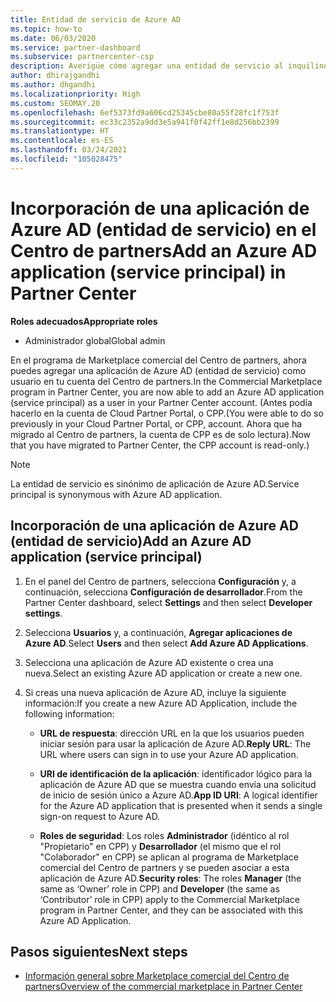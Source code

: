 ```yaml
---
title: Entidad de servicio de Azure AD
ms.topic: how-to
ms.date: 06/03/2020
ms.service: partner-dashboard
ms.subservice: partnercenter-csp
description: Averigüe cómo agregar una entidad de servicio al inquilino de Azure AD. Esta acción implica la incorporación de una aplicación de Azure AD (entidad de servicio) en el Centro de partners.
author: dhirajgandhi
ms.author: dhgandhi
ms.localizationpriority: High
ms.custom: SEOMAY.20
ms.openlocfilehash: 6ef5373fd9a606cd25345cbe80a55f28fc1f753f
ms.sourcegitcommit: ec33c2352a9dd3e5a941f0f42ff1e8d256bb2399
ms.translationtype: HT
ms.contentlocale: es-ES
ms.lasthandoff: 03/24/2021
ms.locfileid: "105028475"
---
```

# <a name="add-an-azure-ad-application-service-principal-in-partner-center"></a><span data-ttu-id="20052-104">Incorporación de una aplicación de Azure AD (entidad de servicio) en el Centro de partners</span><span class="sxs-lookup"><span data-stu-id="20052-104">Add an Azure AD application (service principal) in Partner Center</span></span>

<span data-ttu-id="20052-105">**Roles adecuados**</span><span class="sxs-lookup"><span data-stu-id="20052-105">**Appropriate roles**</span></span>

- <span data-ttu-id="20052-106">Administrador global</span><span class="sxs-lookup"><span data-stu-id="20052-106">Global admin</span></span>

<span data-ttu-id="20052-107">En el programa de Marketplace comercial del Centro de partners, ahora puedes agregar una aplicación de Azure AD (entidad de servicio) como usuario en tu cuenta del Centro de partners.</span><span class="sxs-lookup"><span data-stu-id="20052-107">In the Commercial Marketplace program in Partner Center, you are now able to add an Azure AD application (service principal) as a user in your Partner Center account.</span></span> <span data-ttu-id="20052-108">(Antes podía hacerlo en la cuenta de Cloud Partner Portal, o CPP.</span><span class="sxs-lookup"><span data-stu-id="20052-108">(You were able to do so previously in your Cloud Partner Portal, or CPP, account.</span></span> <span data-ttu-id="20052-109">Ahora que ha migrado al Centro de partners, la cuenta de CPP es de solo lectura).</span><span class="sxs-lookup"><span data-stu-id="20052-109">Now that you have migrated to Partner Center, the CPP account is read-only.)</span></span>
 
>[!Note] 
><span data-ttu-id="20052-110">La entidad de servicio es sinónimo de aplicación de Azure AD.</span><span class="sxs-lookup"><span data-stu-id="20052-110">Service principal is synonymous with Azure AD application.</span></span>

## <a name="add-an-azure-ad-application-service-principal"></a><span data-ttu-id="20052-111">Incorporación de una aplicación de Azure AD (entidad de servicio)</span><span class="sxs-lookup"><span data-stu-id="20052-111">Add an Azure AD application (service principal)</span></span>

1. <span data-ttu-id="20052-112">En el panel del Centro de partners, selecciona **Configuración** y, a continuación, selecciona **Configuración de desarrollador**.</span><span class="sxs-lookup"><span data-stu-id="20052-112">From the Partner Center dashboard, select **Settings** and then select **Developer settings**.</span></span>

2. <span data-ttu-id="20052-113">Selecciona **Usuarios** y, a continuación, **Agregar aplicaciones de Azure AD**.</span><span class="sxs-lookup"><span data-stu-id="20052-113">Select **Users** and then select **Add Azure AD Applications**.</span></span>

3. <span data-ttu-id="20052-114">Selecciona una aplicación de Azure AD existente o crea una nueva.</span><span class="sxs-lookup"><span data-stu-id="20052-114">Select an existing Azure AD application or create a new one.</span></span>

4. <span data-ttu-id="20052-115">Si creas una nueva aplicación de Azure AD, incluye la siguiente información:</span><span class="sxs-lookup"><span data-stu-id="20052-115">If you create a new Azure AD Application, include the following information:</span></span>  

   - <span data-ttu-id="20052-116">**URL de respuesta**: dirección URL en la que los usuarios pueden iniciar sesión para usar la aplicación de Azure AD.</span><span class="sxs-lookup"><span data-stu-id="20052-116">**Reply URL**: The URL where users can sign in to use your Azure AD application.</span></span>

   - <span data-ttu-id="20052-117">**URI de identificación de la aplicación**: identificador lógico para la aplicación de Azure AD que se muestra cuando envía una solicitud de inicio de sesión único a Azure AD.</span><span class="sxs-lookup"><span data-stu-id="20052-117">**App ID URI**: A logical identifier for the Azure AD application that is presented when it sends a single sign-on request to Azure AD.</span></span>

   - <span data-ttu-id="20052-118">**Roles de seguridad**: Los roles **Administrador** (idéntico al rol "Propietario" en CPP) y **Desarrollador** (el mismo que el rol "Colaborador" en CPP) se aplican al programa de Marketplace comercial del Centro de partners y se pueden asociar a esta aplicación de Azure AD.</span><span class="sxs-lookup"><span data-stu-id="20052-118">**Security roles**: The roles **Manager** (the same as  ‘Owner’ role in CPP) and **Developer** (the same as ‘Contributor’ role in CPP) apply to the Commercial Marketplace program in Partner Center, and they can be associated with this Azure AD Application.</span></span>  

## <a name="next-steps"></a><span data-ttu-id="20052-119">Pasos siguientes</span><span class="sxs-lookup"><span data-stu-id="20052-119">Next steps</span></span>

- [<span data-ttu-id="20052-120">Información general sobre Marketplace comercial del Centro de partners</span><span class="sxs-lookup"><span data-stu-id="20052-120">Overview of the commercial marketplace in Partner Center</span></span>](csp-commercial-marketplace-overview.md)
